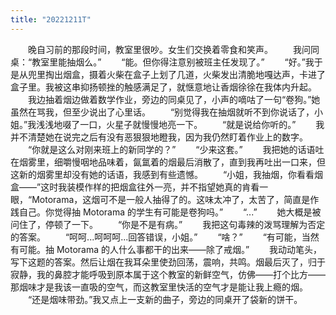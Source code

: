 ```yaml
--- 
title: "20221211T"　　
---
```

　　晚自习前的那段时间，教室里很吵。女生们交换着零食和笑声。
　　我问同桌：“教室里能抽烟么。”
　　“能。但你得注意别被班主任发现了。”
　　“好。”我于是从兜里掏出烟盒，摄着火柴在盒子上划了几道，火柴发出清脆地嘎达声，卡进了盒子里。我被这串抑扬顿挫的触感满足了，就惬意地让香烟徐徐在我体内升起。
　　我边抽着烟边做着数学作业，旁边的同桌见了，小声的嘀咕了一句“卷狗。”她虽然在骂我，但至少说出了心里话。
　　“别觉得我在抽烟就听不到你说话了，小姐。”我浅浅地啜了一口，火星子就慢慢地亮一下。
　　“就是说给你听的。”
　　我并不清楚她在说完之后有没有恶狠狠地瞪我，因为我仍然盯着作业上的数字。
　　“你就是这么对刚来班上的新同学的？”
　　“少来这套。”
　　我把她的话语吐在烟雾里，细嚼慢咽地品味着，氤氲着的烟最后消散了，直到我再吐出一口来，但这新的烟雾里却没有她的话语，我感到有些遗憾。
　　“小姐，我抽烟，你看看烟盒——”这时我装模作样的把烟盒往外一亮，并不指望她真的肯看一眼，“Motorama，这烟可不是一般人抽得了的。这味太冲了，太苦了，简直是作践自己。你觉得抽 Motorama 的学生有可能是卷狗吗。”
　　“...”
　　她大概是被问住了，停顿了一下。
　　“你是不是有病。”
　　我把这句毒辣的泼骂理解为否定的答案。
　　“呵呵...呵呵呵...回答错误，小姐。”
　　“啥？”
　　“有可能，当然有可能。抽 Motorama 的人什么事都干的出来——除了戒烟。”
　　我动动笔头，写下这题的答案。然后让烟在我耳朵里使劲回荡，震响，共鸣。烟最后灭了，归于寂静，我的鼻腔才能呼吸到原本属于这个教室的新鲜空气，仿佛——打个比方——那烟味才是我该一直吸的空气，而这教室里快活的空气才是能让我上瘾的烟。
　　“还是烟味带劲。”我又点上一支新的曲子，旁边的同桌开了袋新的饼干。
